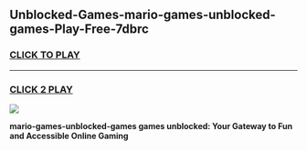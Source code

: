
## Unblocked-Games-mario-games-unblocked-games-Play-Free-7dbrc
<h3>
<a href="https://premium76.site?title=mario-games-unblocked-games&ref=09A">CLICK TO PLAY</a></h3>
<hr>

<h3>
<a href="https://premium76.site?title=mario-games-unblocked-games&ref=09A">CLICK 2 PLAY</a>
  
</h3>

<a href="https://premium76.site?title=mario-games-unblocked-games&ref=09A"><img src="https://clearcache.store/games.png"></a>


**mario-games-unblocked-games games unblocked: Your Gateway to Fun and Accessible Online Gaming**
